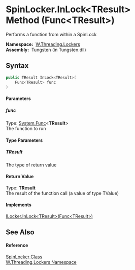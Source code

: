 SpinLocker.InLock&lt;TResult> Method (Func&lt;TResult>)
=======================================================
   Performs a function from within a SpinLock

  **Namespace:**  [W.Threading.Lockers][1]  
  **Assembly:**  Tungsten (in Tungsten.dll)

Syntax
------

```csharp
public TResult InLock<TResult>(
	Func<TResult> func
)

```

#### Parameters

##### *func*
Type: [System.Func][2]&lt;**TResult**>  
The function to run

#### Type Parameters

##### *TResult*
The type of return value

#### Return Value
Type: **TResult**  
The result of the function call (a value of type TValue)
#### Implements
[ILocker.InLock&lt;TResult>(Func&lt;TResult>)][3]  


See Also
--------

#### Reference
[SpinLocker Class][4]  
[W.Threading.Lockers Namespace][1]  

[1]: ../README.md
[2]: http://msdn.microsoft.com/en-us/library/bb534960
[3]: ../ILocker/InLock__1.md
[4]: README.md